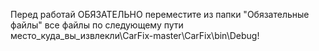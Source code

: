 Перед работай ОБЯЗАТЕЛЬНО переместите из папки "Обязательные файлы" все файлы по следующему пути место_куда_вы_извлекли\CarFix-master\CarFix\bin\Debug! 
